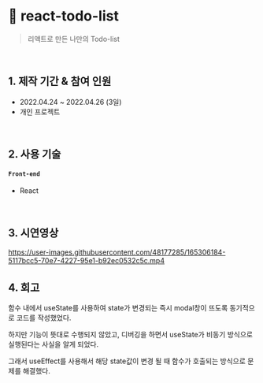 # :pushpin: react-todo-list
>리액트로 만든 나만의 Todo-list
>



</br>

## 1. 제작 기간 & 참여 인원
- 2022.04.24 ~ 2022.04.26 (3일)
- 개인 프로젝트

</br>

## 2. 사용 기술

#### `Front-end`
  - React
</br>

## 3. 시연영상
https://user-images.githubusercontent.com/48177285/165306184-5117bcc5-70e7-4227-95e1-b92ec0532c5c.mp4


## 4. 회고

함수 내에서 useState를 사용하여 state가 변경되는 즉시 modal창이 뜨도록 동기적으로 코드를 작성했었다.

하지만 기능이 뜻대로 수행되지 않았고, 디버깅을 하면서 useState가 비동기 방식으로 실행된다는 사실을 알게 되었다.

그래서 useEffect를 사용해서 해당 state값이 변경 될 때 함수가 호출되는 방식으로 문제를 해결했다.
